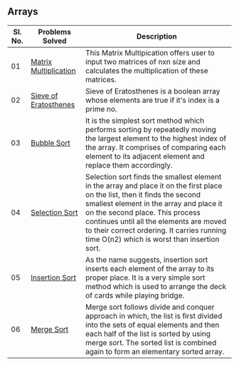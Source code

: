 ## Arrays

|Sl. No.|Problems Solved| Description|
|-------|---------------|--|
|01|[Matrix Multiplication](./practice/array/MatrixMultiplication.java)|This Matrix Multipication offers user to input two matrices of nxn size and calculates the multiplication of these matrices.|
|02|[Sieve of Eratosthenes](./arrays/SieveOfEratosthenes.java)|Sieve of Eratosthenes is a boolean array whose elements are true if it's index is a prime no.|
|03|[Bubble Sort](./arrays/SieveOfEratosthenes.java)|It is the simplest sort method which performs sorting by repeatedly moving the largest element to the highest index of the array. It comprises of comparing each element to its adjacent element and replace them accordingly.|
|04|[Selection Sort](./arrays/SieveOfEratosthenes.java)|Selection sort finds the smallest element in the array and place it on the first place on the list, then it finds the second smallest element in the array and place it on the second place. This process continues until all the elements are moved to their correct ordering. It carries running time O(n2) which is worst than insertion sort.|
|05|[Insertion Sort](./array/InsertionSort.java)|As the name suggests, insertion sort inserts each element of the array to its proper place. It is a very simple sort method which is used to arrange the deck of cards while playing bridge.|
|06|[Merge Sort](./practice/array/MergeSort.java)|Merge sort follows divide and conquer approach in which, the list is first divided into the sets of equal elements and then each half of the list is sorted by using merge sort. The sorted list is combined again to form an elementary sorted array.|